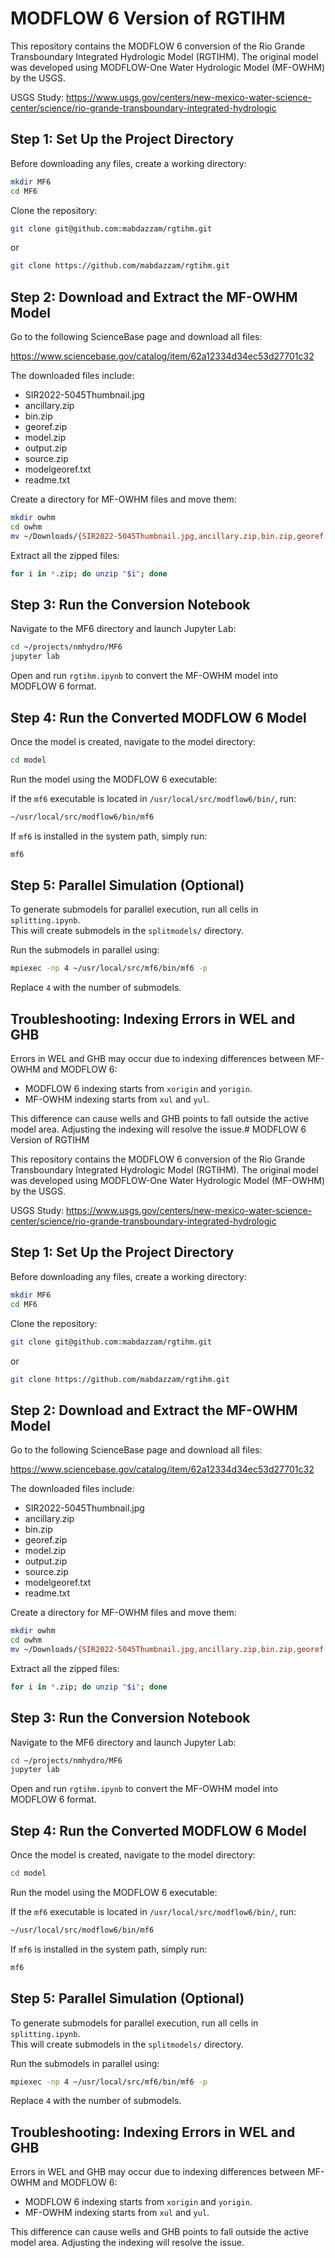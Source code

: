 # MODFLOW 6 Version of RGTIHM

This repository contains the MODFLOW 6 conversion of the Rio Grande Transboundary Integrated Hydrologic Model (RGTIHM). The original model was developed using MODFLOW-One Water Hydrologic Model (MF-OWHM) by the USGS.

USGS Study: https://www.usgs.gov/centers/new-mexico-water-science-center/science/rio-grande-transboundary-integrated-hydrologic

## Step 1: Set Up the Project Directory

Before downloading any files, create a working directory:

```sh
mkdir MF6
cd MF6
```

Clone the repository:

```sh
git clone git@github.com:mabdazzam/rgtihm.git
```

or

```sh
git clone https://github.com/mabdazzam/rgtihm.git
```

## Step 2: Download and Extract the MF-OWHM Model

Go to the following ScienceBase page and download all files:

https://www.sciencebase.gov/catalog/item/62a12334d34ec53d27701c32

The downloaded files include:

- SIR2022-5045Thumbnail.jpg
- ancillary.zip
- bin.zip
- georef.zip
- model.zip
- output.zip
- source.zip
- modelgeoref.txt
- readme.txt

Create a directory for MF-OWHM files and move them:

```sh
mkdir owhm
cd owhm
mv ~/Downloads/{SIR2022-5045Thumbnail.jpg,ancillary.zip,bin.zip,georef.zip,model.zip,output.zip,source.zip,modelgeoref.txt,readme.txt} .
```

Extract all the zipped files:

```sh
for i in *.zip; do unzip "$i"; done
```

## Step 3: Run the Conversion Notebook

Navigate to the MF6 directory and launch Jupyter Lab:

```sh
cd ~/projects/nmhydro/MF6
jupyter lab
```

Open and run `rgtihm.ipynb` to convert the MF-OWHM model into MODFLOW 6 format.

## Step 4: Run the Converted MODFLOW 6 Model

Once the model is created, navigate to the model directory:

```sh
cd model
```

Run the model using the MODFLOW 6 executable:

If the `mf6` executable is located in `/usr/local/src/modflow6/bin/`, run:

```sh
~/usr/local/src/modflow6/bin/mf6
```

If `mf6` is installed in the system path, simply run:

```sh
mf6
```

## Step 5: Parallel Simulation (Optional)

To generate submodels for parallel execution, run all cells in `splitting.ipynb`.  
This will create submodels in the `splitmodels/` directory.

Run the submodels in parallel using:

```sh
mpiexec -np 4 ~/usr/local/src/mf6/bin/mf6 -p
```

Replace `4` with the number of submodels.

## Troubleshooting: Indexing Errors in WEL and GHB

Errors in WEL and GHB may occur due to indexing differences between MF-OWHM and MODFLOW 6:

- MODFLOW 6 indexing starts from `xorigin` and `yorigin`.
- MF-OWHM indexing starts from `xul` and `yul`.

This difference can cause wells and GHB points to fall outside the active model area. Adjusting the indexing will resolve the issue.# MODFLOW 6 Version of RGTIHM

This repository contains the MODFLOW 6 conversion of the Rio Grande Transboundary Integrated Hydrologic Model (RGTIHM). The original model was developed using MODFLOW-One Water Hydrologic Model (MF-OWHM) by the USGS.

USGS Study: https://www.usgs.gov/centers/new-mexico-water-science-center/science/rio-grande-transboundary-integrated-hydrologic

## Step 1: Set Up the Project Directory

Before downloading any files, create a working directory:

```sh
mkdir MF6
cd MF6
```

Clone the repository:

```sh
git clone git@github.com:mabdazzam/rgtihm.git
```

or

```sh
git clone https://github.com/mabdazzam/rgtihm.git
```

## Step 2: Download and Extract the MF-OWHM Model

Go to the following ScienceBase page and download all files:

https://www.sciencebase.gov/catalog/item/62a12334d34ec53d27701c32

The downloaded files include:

- SIR2022-5045Thumbnail.jpg
- ancillary.zip
- bin.zip
- georef.zip
- model.zip
- output.zip
- source.zip
- modelgeoref.txt
- readme.txt

Create a directory for MF-OWHM files and move them:

```sh
mkdir owhm
cd owhm
mv ~/Downloads/{SIR2022-5045Thumbnail.jpg,ancillary.zip,bin.zip,georef.zip,model.zip,output.zip,source.zip,modelgeoref.txt,readme.txt} .
```

Extract all the zipped files:

```sh
for i in *.zip; do unzip "$i"; done
```

## Step 3: Run the Conversion Notebook

Navigate to the MF6 directory and launch Jupyter Lab:

```sh
cd ~/projects/nmhydro/MF6
jupyter lab
```

Open and run `rgtihm.ipynb` to convert the MF-OWHM model into MODFLOW 6 format.

## Step 4: Run the Converted MODFLOW 6 Model

Once the model is created, navigate to the model directory:

```sh
cd model
```

Run the model using the MODFLOW 6 executable:

If the `mf6` executable is located in `/usr/local/src/modflow6/bin/`, run:

```sh
~/usr/local/src/modflow6/bin/mf6
```

If `mf6` is installed in the system path, simply run:

```sh
mf6
```

## Step 5: Parallel Simulation (Optional)

To generate submodels for parallel execution, run all cells in `splitting.ipynb`.  
This will create submodels in the `splitmodels/` directory.

Run the submodels in parallel using:

```sh
mpiexec -np 4 ~/usr/local/src/mf6/bin/mf6 -p
```

Replace `4` with the number of submodels.

## Troubleshooting: Indexing Errors in WEL and GHB

Errors in WEL and GHB may occur due to indexing differences between MF-OWHM and MODFLOW 6:

- MODFLOW 6 indexing starts from `xorigin` and `yorigin`.
- MF-OWHM indexing starts from `xul` and `yul`.

This difference can cause wells and GHB points to fall outside the active model area. Adjusting the indexing will resolve the issue.
